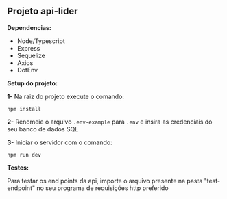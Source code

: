 ## **Projeto api-lider**

**Dependencias:**

- Node/Typescript
- Express
- Sequelize
- Axios
- DotEnv

**Setup do projeto:**

**1-** Na raiz do projeto execute o comando:

    npm install

**2-** Renomeie o arquivo `.env-example` para `.env` e insira as credenciais do seu banco de dados SQL

**3-** Iniciar o servidor com o comando:

    npm run dev

**Testes:**

Para testar os end points da api, importe o arquivo presente na pasta "test-endpoint" no seu programa de requisições http preferido
